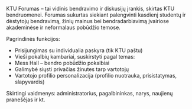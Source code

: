 KTU Forumas – tai vidinis bendravimo ir diskusijų įrankis, skirtas KTU bendruomenei. Forumas sukurtas siekiant palengvinti kasdienį studentų ir dėstytojų bendravimą, žinių mainus bei bendradarbiavimą įvairiose akademinėse ir neformalaus pobūdžio temose.

Pagrindinės funkcijos:

* Prisijungimas su individualia paskyra (tik KTU paštu)
* Vieši pokalbių kambariai, suskirstyti pagal temas:
* Mess Hall – bendro pobūdžio pokalbiai
* Galimybė siųsti privačias žinutes tarp vartotojų
* Vartotojo profilio personalizacija (profilio nuotrauka, prisistatymas, slapyvardis)

Skirtingi vaidmenys: administratorius, pagalbininkas, narys, naujienų pranešėjas ir kt.

